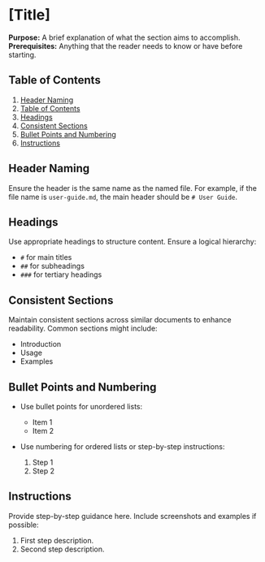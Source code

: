 # [Title]

**Purpose:** A brief explanation of what the section aims to accomplish.  
**Prerequisites:** Anything that the reader needs to know or have before starting.

## Table of Contents

1. [Header Naming](#header-naming)
2. [Table of Contents](#table-of-contents)
3. [Headings](#headings)
4. [Consistent Sections](#consistent-sections)
5. [Bullet Points and Numbering](#bullet-points-and-numbering)
6. [Instructions](#instructions)

## Header Naming

Ensure the header is the same name as the named file. For example, if the file name is `user-guide.md`, the main header should be `# User Guide`.

## Headings

Use appropriate headings to structure content. Ensure a logical hierarchy:
- `#` for main titles
- `##` for subheadings
- `###` for tertiary headings

## Consistent Sections

Maintain consistent sections across similar documents to enhance readability. Common sections might include:
- Introduction
- Usage
- Examples

## Bullet Points and Numbering

- Use bullet points for unordered lists:
  - Item 1
  - Item 2

- Use numbering for ordered lists or step-by-step instructions:
  1. Step 1
  2. Step 2

## Instructions

Provide step-by-step guidance here. Include screenshots and examples if possible:
1. First step description.
2. Second step description.
